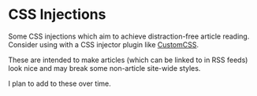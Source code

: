 # CSS Injections

Some CSS injections which aim to achieve distraction-free article reading.
Consider using with a CSS injector plugin like
[CustomCSS](https://addons.mozilla.org/en-US/firefox/addon/customcss-injector/).

These are intended to make articles (which can be linked to in RSS feeds) look
nice and may break some non-article site-wide styles.

I plan to add to these over time.
